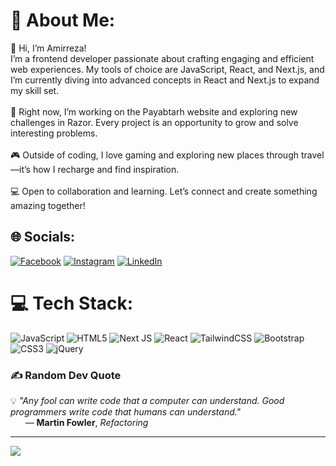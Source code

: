 # 💫 About Me:
👋 Hi, I’m Amirreza!<br>I’m a frontend developer passionate about crafting engaging and efficient web experiences. My tools of choice are JavaScript, React, and Next.js, and I’m currently diving into advanced concepts in React and Next.js to expand my skill set.<br><br>🌟 Right now, I’m working on the Payabtarh website and exploring new challenges in Razor. Every project is an opportunity to grow and solve interesting problems.<br><br>🎮 Outside of coding, I love gaming and exploring new places through travel—it’s how I recharge and find inspiration.<br><br>💻 Open to collaboration and learning. Let’s connect and create something amazing together!


## 🌐 Socials:
[![Facebook](https://img.shields.io/badge/Facebook-%231877F2.svg?logo=Facebook&logoColor=white)](https://facebook.com/amirrezahs78) [![Instagram](https://img.shields.io/badge/Instagram-%23E4405F.svg?logo=Instagram&logoColor=white)](https://instagram.com/amirreza_hs__) [![LinkedIn](https://img.shields.io/badge/LinkedIn-%230077B5.svg?logo=linkedin&logoColor=white)](https://linkedin.com/in/amirrezahosseinian) 

# 💻 Tech Stack:
![JavaScript](https://img.shields.io/badge/javascript-%23323330.svg?style=for-the-badge&logo=javascript&logoColor=%23F7DF1E) ![HTML5](https://img.shields.io/badge/html5-%23E34F26.svg?style=for-the-badge&logo=html5&logoColor=white) ![Next JS](https://img.shields.io/badge/Next-black?style=for-the-badge&logo=next.js&logoColor=white) ![React](https://img.shields.io/badge/react-%2320232a.svg?style=for-the-badge&logo=react&logoColor=%2361DAFB) ![TailwindCSS](https://img.shields.io/badge/tailwindcss-%2338B2AC.svg?style=for-the-badge&logo=tailwind-css&logoColor=white) ![Bootstrap](https://img.shields.io/badge/bootstrap-%238511FA.svg?style=for-the-badge&logo=bootstrap&logoColor=white) ![CSS3](https://img.shields.io/badge/css3-%231572B6.svg?style=for-the-badge&logo=css3&logoColor=white) ![jQuery](https://img.shields.io/badge/jquery-%230769AD.svg?style=for-the-badge&logo=jquery&logoColor=white)
<!-- # 📊 GitHub Stats:
![](https://github-readme-stats.vercel.app/api?username=amirreza-hs&theme=dark&hide_border=false&include_all_commits=false&count_private=false)<br/>
![](https://github-readme-streak-stats.herokuapp.com/?user=amirreza-hs&theme=dark&hide_border=false)<br/>
![](https://github-readme-stats.vercel.app/api/top-langs/?username=amirreza-hs&theme=dark&hide_border=false&include_all_commits=false&count_private=false&layout=compact)
-->
### ✍️ Random Dev Quote
💡 *"Any fool can write code that a computer can understand. Good programmers write code that humans can understand."*  
&nbsp;&nbsp;&nbsp;&nbsp;&nbsp;&nbsp;— **Martin Fowler**, *Refactoring* 

---
[![](https://visitcount.itsvg.in/api?id=amirreza-hs&icon=0&color=6)](https://visitcount.itsvg.in)

<!-- Proudly created with GPRM ( https://gprm.itsvg.in ) -->
